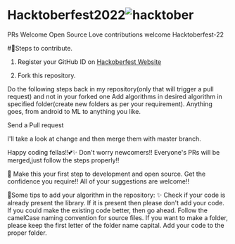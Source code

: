 # Hacktoberfest2022![hacktober](https://user-images.githubusercontent.com/85963909/193440138-76458f6d-1769-4dff-97f4-2246ec161cf3.jpg)
PRs Welcome Open Source Love contributions welcome Hacktoberfest-22

#📌Steps to contribute.
1) Register your GitHub ID on [Hackoberfest Website](https://hacktoberfest.com/) 

2) Fork this repository.

Do the following steps back in my repository(only that will trigger a pull request) and not in your forked one
Add algorithms in desired algorithm in specified folder(create new folders as per your requirement). Anything goes, from android to ML to anything you like.

Send a Pull request

I'll take a look at change and then merge them with master branch.

Happy coding fellas!!💕✨
Don't worry newcomers!! Everyone's PRs will be merged,just follow the steps properly!!

🙌 Make this your first step to development and open source. Get the confidence you require!!
All of your suggestions are welcome!!

📌Some tips to add your algorithm in the repository: ✨
Check if your code is already present the library.
If it is present then please don't add your code. If you could make the existing code better, then go ahead.
Follow the camelCase naming convention for source files.
If you want to make a folder, please keep the first letter of the folder name capital.
Add your code to the proper folder.
